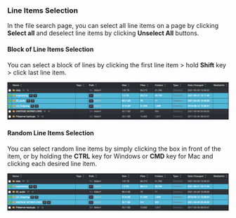 <h3 id="line_selection">Line Items Selection</h3>

In the file search page, you can select all line items on a page by clicking  **Select all**  and deselect line items by clicking  **Unselect All**  buttons.

#### Block of Line Items Selection

You can select a block of lines by clicking the first line item > hold  **Shift**  key > click last line item.

![Image: Select Block of Lines](images/image_file_search_line_items_selection_block.png)

#### Random Line Items Selection

You can select random line items by simply clicking the box in front of the item, or by holding the  **CTRL**  key for Windows or  **CMD**  key for Mac and clicking each desired line item.

![Image: Select Random Lines](images/image_file_search_line_items_selection_random.png)
